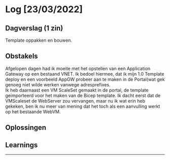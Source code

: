 # Log [23/03/2022]
 
## Dagverslag (1 zin)
Template oppakken en bouwen.
## Obstakels
Afgelopen dagen had ik moeite met het opstellen van een Application Gateway op een bestaand VNET. Ik bedoel hiermee, dat ik mijn 1.0 Template deploy en een voorbeeld AppGW probeer aan te maken in de Portal(wat gek genoeg niet wilde werken vanwege adresprefixes.  
Ik heb daarnaast een VM ScaleSet gemaakt in de portal, de template geimporteerd voor het maken van de Bicep template. 
Ik dacht eerst dat de VMScaleset de WebServer zou vervangen, maar nu ik wat erin heb gekeken, ben ik nu meer van mening dat het toch als een aanvulling werkt op het bestaande WebVM.
## Oplossingen
 
## Learnings
 
---
